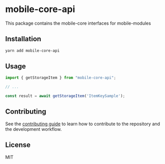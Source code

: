# mobile-core-api

This package contains the mobile-core interfaces for mobile-modules

## Installation

```sh
yarn add mobile-core-api
```

## Usage

```js
import { getStorageItem } from "mobile-core-api";

// ...

const result = await getStorageItem('ItemKeySample');
```

## Contributing

See the [contributing guide](CONTRIBUTING.md) to learn how to contribute to the repository and the development workflow.

## License

MIT
